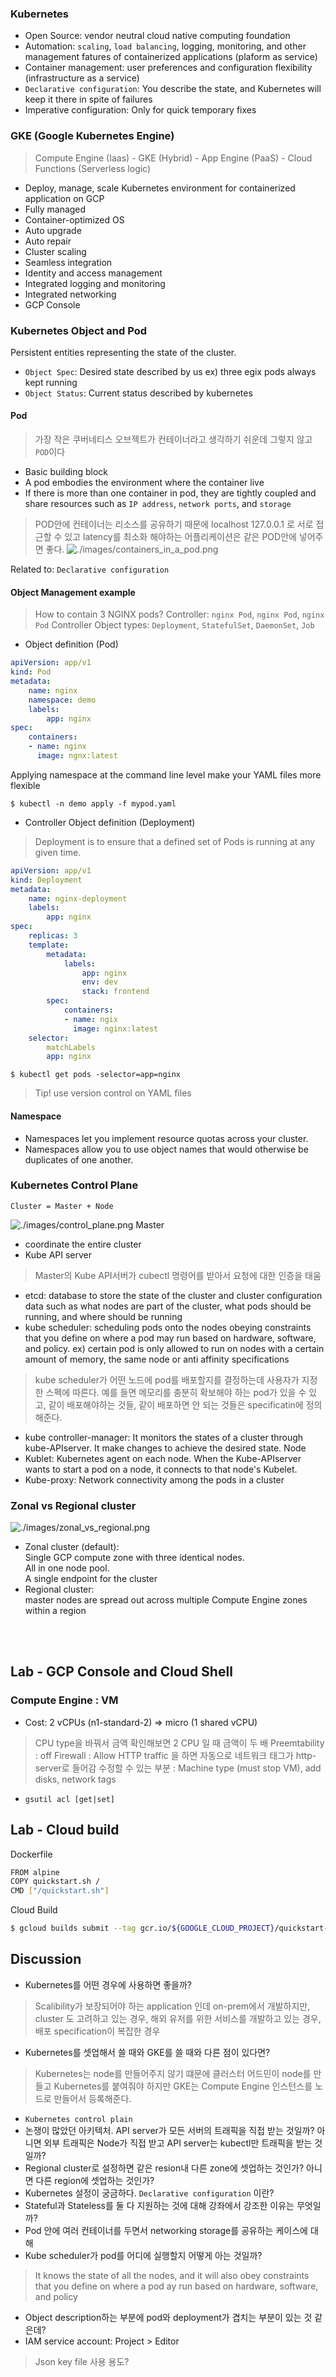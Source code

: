 ### Kubernetes
- Open Source: vendor neutral cloud native computing foundation
- Automation: `scaling`, `load balancing`, logging, monitoring, and other management fatures of containerized applications (plaform as service)
- Container management: user preferences and configuration flexibility (infrastructure as a service)
- `Declarative configuration`: You describe the state, and Kubernetes will keep it there in spite of failures
- Imperative configuration: Only for quick temporary fixes

### GKE (Google Kubernetes Engine)
> Compute Engine (Iaas) - GKE (Hybrid) - App Engine (PaaS) - Cloud Functions (Serverless logic)
- Deploy, manage, scale Kubernetes environment for containerized application on GCP
- Fully managed
- Container-optimized OS
- Auto upgrade
- Auto repair
- Cluster scaling
- Seamless integration
- Identity and access management
- Integrated logging and monitoring
- Integrated networking
- GCP Console

### Kubernetes Object and Pod
Persistent entities representing the state of the cluster.
- `Object Spec`: Desired state described by us ex) three egix pods always kept running
- `Object Status`: Current status described by kubernetes
#### Pod
> 가장 작은 쿠버네티스 오브젝트가 컨테이너라고 생각하기 쉬운데 그렇지 않고 `POD`이다
- Basic building block
- A pod embodies the environment where the container live
- If there is more than one container in pod, they are tightly coupled and share resources such as `IP address`, `network ports`, and `storage`
> POD안에 컨테이너는 리소스를 공유하기 때문에 localhost 127.0.0.1 로 서로 접근할 수 있고 latency를 최소화 해야하는 어플리케이션은 같은 POD안에 넣어주면 좋다.
![./images/containers_in_a_pod.png](./images/containers_in_a_pod.png)

Related to: `Declarative configuration`
#### Object Management example
> How to contain 3 NGINX pods?
> Controller: `nginx Pod`, `nginx Pod`, `nginx Pod`
> Controller Object types: `Deployment`, `StatefulSet`, `DaemonSet`, `Job`
- Object definition (Pod)
~~~yaml
apiVersion: app/v1
kind: Pod
metadata:
    name: nginx
    namespace: demo
    labels:
        app: nginx        
spec:
    containers:
    - name: nginx
      image: ngnx:latest
~~~
Applying namespace at the command line level make your YAML files more flexible
~~~
$ kubectl -n demo apply -f mypod.yaml
~~~

- Controller Object definition (Deployment)
> Deployment is to ensure that a defined set of Pods is running at any given time.
~~~yaml
apiVersion: app/v1
kind: Deployment
metadata:
    name: nginx-deployment
    labels:
        app: nginx
spec:
    replicas: 3
    template:
        metadata:
            labels:
                app: nginx
                env: dev
                stack: frontend
        spec:
            containers:
            - name: ngix
              image: nginx:latest
    selector:
        matchLabels
        app: nginx
~~~
~~~
$ kubectl get pods -selector=app=nginx
~~~
> Tip! use version control on YAML files

#### Namespace
- Namespaces let you implement resource quotas across your cluster.
- Namespaces allow you to use object names that would otherwise be duplicates of one another.

### Kubernetes Control Plane
~~~
Cluster = Master + Node
~~~
![./images/control_plane.png](./images/control_plane.png)
Master
- coordinate the entire cluster
- Kube API server
> Master의 Kube API서버가 cubectl 명령어를 받아서 요청에 대한 인증을 태움
- etcd: database to store the state of the cluster and cluster configuration data such as what nodes are part of the cluster, what pods should be running, and where should be running
- kube scheduler: scheduling pods onto the nodes obeying constraints that you define on where a pod may run based on hardware, software, and policy. ex) certain pod is only allowed to run on nodes with a certain amount of memory, the same node or anti affinity specifications
> kube scheduler가 어떤 노드에 pod를 배포할지를 결정하는데 사용자가 지정한 스펙에 따른다. 예를 들면 메모리를 충분히 확보해야 하는 pod가 있을 수 있고, 같이 배포해야하는 것들, 같이 배포하면 안 되는 것들은 specificatin에 정의해준다.
- kube controller-manager: It monitors the states of a cluster through kube-APIserver. It make changes to achieve the desired state.
Node
- Kublet: Kubernetes agent on each node. When the Kube-APIserver wants to start a pod on a node, it connects to that node's Kubelet.
- Kube-proxy: Network connectivity among the pods in a cluster

### Zonal vs Regional cluster
![./images/zonal_vs_regional.png](./images/zonal_vs_regional.png)
- Zonal cluster (default): <br>
Single GCP compute zone with three identical nodes. <br>
All in one node pool.<br>
A single endpoint for the cluster<br>
- Regional cluster: <br>
master nodes are spread out across multiple Compute Engine zones within a region<br>
<br>
<br>

## Lab - GCP Console and Cloud Shell
### Compute Engine : VM
- Cost: 2 vCPUs (n1-standard-2) => micro (1 shared vCPU)
> CPU type을 바꿔서 금액 확인해보면 2 CPU 일 때 금액이 두 배
> Preemtability : off
> Firewall : Allow HTTP traffic 을 하면 자동으로 네트워크 태그가 http-server로 들어감
> 수정할 수 있는 부분 : Machine type (must stop VM), add disks, network tags
- `gsutil acl [get|set]`

## Lab - Cloud build
Dockerfile
~~~bash
FROM alpine
COPY quickstart.sh /
CMD ["/quickstart.sh"]
~~~
Cloud Build
~~~bash
$ gcloud builds submit --tag gcr.io/${GOOGLE_CLOUD_PROJECT}/quickstart-image .
~~~

## Discussion
- Kubernetes를 어떤 경우에 사용하면 좋을까?
> Scalibility가 보장되어야 하는 application 인데 on-prem에서 개발하지만, cluster 도 고려하고 있는 경우, 해외 유저를 위한 서비스를 개발하고 있는 경우, 배포 specification이 복잡한 경우
- Kubernetes를 셋업해서 쓸 때와 GKE를 쓸 때와 다른 점이 있다면?
> Kubernetes는 node를 만들어주지 않기 떄문에 클러스터 어드민이 node를 만들고 Kubernetes를 붙여줘야 하지만 GKE는 Compute Engine 인스턴스를 노드로 만들어서 등록해준다.
- `Kubernetes control plain`
- 논쟁이 많았던 아키텍처. API server가 모든 서버의 트래픽을 직접 받는 것일까? 아니면 외부 트래픽은 Node가 직접 받고 API server는 kubectl만 트래픽을 받는 것일까?
- Regional cluster로 설정하면 같은 resion내 다른 zone에 셋업하는 것인가? 아니면 다른 region에 셋업하는 것인가?
- Kubernetes 설정이 궁금하다. `Declarative configuration` 이란?
- Stateful과 Stateless를 둘 다 지원하는 것에 대해 강좌에서 강조한 이유는 무엇일까?
- Pod 안에 여러 컨테이너를 두면서 networking storage를 공유하는 케이스에 대해
- Kube scheduler가 pod를 어디에 실행할지 어떻게 아는 것일까? 
> It knows the state of all the nodes, and it will also obey constraints that you define on where a pod ay run based on hardware, software, and policy
- Object description하는 부분에 pod와 deployment가 겹치는 부분이 있는 것 같은데?
- IAM service account: Project > Editor
> Json key file 사용 용도?